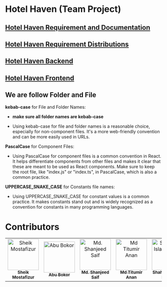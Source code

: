 # Hotel Haven (Team Project)

## [Hotel Haven Requirement and Documentation](https://chiseled-numeric-49f.notion.site/Booking-Heaven-d115045250f84e92b5bbece1439a0987?pvs=4)

## [Hotel Haven Requirement Distributions](https://shanjeed-saif.atlassian.net/jira/software/projects/HOT/boards/2/timeline?shared=&atlOrigin=eyJpIjoiZDZkNTkzYzZhMWQ5NDA3NDg1ZWQ3N2JjNWU3M2M0ZGUiLCJwIjoiaiJ9)

## [Hotel Haven Backend](https://github.com/sheik-mostafizur/hotel-haven-backend)

## [Hotel Haven Frontend](https://github.com/sheik-mostafizur/hotel-haven-frontend)

## We are follow Folder and File

**kebab-case** for File and Folder Names:

- **make sure all folder names are kebab-case**

- Using kebab-case for file and folder names is a reasonable choice, especially for non-component files. It's a more web-friendly convention and can be more easily used in URLs.

**PascalCase** for Component Files:

- Using PascalCase for component files is a common convention in React. It helps differentiate components from other files and makes it clear that these are meant to be used as React components. Make sure to keep the root file, like "index.js" or "index.ts", in PascalCase, which is also a common practice.

**UPPERCASE_SNAKE_CASE** for Constants file names:

- Using UPPERCASE_SNAKE_CASE for constant values is a common practice. It makes constants stand out and is widely recognized as a convention for constants in many programming languages.

# Contributors

<!-- Contributors List -->
<table>
  <tr>
    <!-- Contributor 1 -->
    <td align="center">
      <a href="https://github.com/sheik-mostafizur">
        <img src="https://avatars.githubusercontent.com/u/106415501?v=4" width="100px;" alt="Sheik Mostafizur"/>
        <br />
        <sub><b>Sheik Mostafizur</b></sub>
      </a>
    </td>
    <!-- Contributor 2 -->
    <td align="center">
      <a href="https://github.com/AbuBokorprog">
        <img src="https://avatars.githubusercontent.com/u/116732361?v=4" width="100px;" alt="Abu Bokor"/>
        <br />
        <sub><b>Abu Bokor</b></sub>
      </a>
    </td>
    <!-- Contributor 3 -->
    <td align="center">
      <a href="https://github.com/eshansaif">
        <img src="https://avatars.githubusercontent.com/u/35582062?v=4" width="100px;" alt="Md. Shanjeed Saif"/>
        <br />
        <sub><b>Md. Shanjeed Saif</b></sub>
      </a>
    </td>
    <!-- Contributor 4 -->
    <td align="center">
      <a href="https://github.com/titumiranan123">
        <img src="https://avatars.githubusercontent.com/u/116849275?v=4" width="100px;" alt="Md Titumir Anan"/>
        <br />
        <sub><b>Md Titumir Anan</b></sub>
      </a>
    </td>
    <!-- Contributor 5 -->
    <td align="center">
      <a href="https://github.com/Si-Faisal">
        <img src="https://avatars.githubusercontent.com/u/90281405?v=4" width="100px;" alt="Shahidul Islam Faisal"/>
        <br />
        <sub><b>Shahidul Islam Faisal</b></sub>
      </a>
    </td>
    <!-- Add more contributors as needed -->
  </tr>
</table>
<!-- End of Contributors List -->
